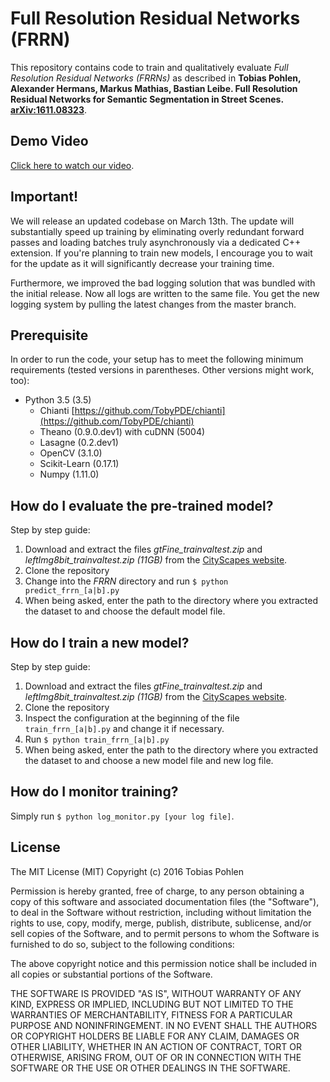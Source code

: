 # Full Resolution Residual Networks (FRRN)

This repository contains code to train and qualitatively evaluate 
*Full Resolution Residual Networks (FRRNs)* as described in
**Tobias Pohlen, Alexander Hermans, Markus Mathias, Bastian Leibe. Full Resolution Residual Networks for Semantic Segmentation in Street Scenes. [arXiv:1611.08323](https://arxiv.org/abs/1611.08323)**. 

## Demo  Video
[Click here to watch our video](https://www.youtube.com/watch?v=PNzQ4PNZSzc).

## Important!
We will release an updated codebase on March 13th. The update will substantially speed up training by eliminating overly redundant forward passes and loading batches truly asynchronously via a dedicated C++ extension. If you're planning to train new models, I encourage you to wait for the update as it will significantly decrease your training time.

Furthermore, we improved the bad logging solution that was bundled with the initial release. Now all logs are written to the same file. You get the new logging system by pulling the latest changes from the master branch.

## Prerequisite

In order to run the code, your setup has to meet the following minimum requirements (tested versions in parentheses. Other versions might work, too):

* Python 3.5 (3.5)
    * Chianti [https://github.com/TobyPDE/chianti](https://github.com/TobyPDE/chianti)
    * Theano (0.9.0.dev1) with cuDNN (5004)
    * Lasagne (0.2.dev1)
    * OpenCV (3.1.0)
    * Scikit-Learn (0.17.1)
    * Numpy (1.11.0)

## How do I evaluate the pre-trained model?

Step by step guide:

1. Download and extract the files *gtFine_trainvaltest.zip* and *leftImg8bit_trainvaltest.zip (11GB)* from the [CityScapes website](https://www.cityscapes-dataset.com/downloads/). 
2. Clone the repository
3. Change into the *FRRN* directory and run `$ python predict_frrn_[a|b].py`
4. When being asked, enter the path to the directory where you extracted the dataset to and choose the default model file. 

## How do I train a new model?

Step by step guide:

1. Download and extract the files *gtFine_trainvaltest.zip* and *leftImg8bit_trainvaltest.zip (11GB)* from the [CityScapes website](https://www.cityscapes-dataset.com/downloads/). 
2. Clone the repository
3. Inspect the configuration at the beginning of the file `train_frrn_[a|b].py` and change it if necessary.
4. Run `$ python train_frrn_[a|b].py`
5. When being asked, enter the path to the directory where you extracted the dataset to and choose a new model file and new log file. 

## How do I monitor training?

Simply run `$ python log_monitor.py [your log file]`. 

## License

The MIT License (MIT)
Copyright (c) 2016 Tobias Pohlen

Permission is hereby granted, free of charge, to any person obtaining a copy of this software and associated documentation files (the "Software"), to deal in the Software without restriction, including without limitation the rights to use, copy, modify, merge, publish, distribute, sublicense, and/or sell copies of the Software, and to permit persons to whom the Software is furnished to do so, subject to the following conditions:

The above copyright notice and this permission notice shall be included in all copies or substantial portions of the Software.

THE SOFTWARE IS PROVIDED "AS IS", WITHOUT WARRANTY OF ANY KIND, EXPRESS OR IMPLIED, INCLUDING BUT NOT LIMITED TO THE WARRANTIES OF MERCHANTABILITY, FITNESS FOR A PARTICULAR PURPOSE AND NONINFRINGEMENT. IN NO EVENT SHALL THE AUTHORS OR COPYRIGHT HOLDERS BE LIABLE FOR ANY CLAIM, DAMAGES OR OTHER LIABILITY, WHETHER IN AN ACTION OF CONTRACT, TORT OR OTHERWISE, ARISING FROM, OUT OF OR IN CONNECTION WITH THE SOFTWARE OR THE USE OR OTHER DEALINGS IN THE SOFTWARE.
